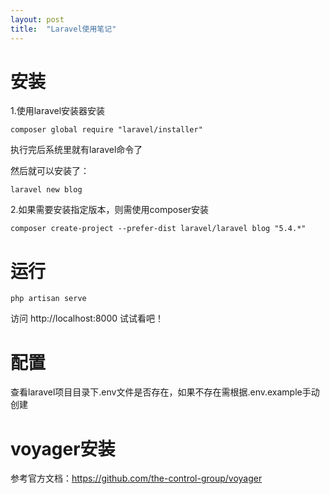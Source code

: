 ```yaml
---
layout: post
title:  "Laravel使用笔记"
---
```



# 安装

1.使用laravel安装器安装

	composer global require "laravel/installer"

执行完后系统里就有laravel命令了

然后就可以安装了：

	laravel new blog

2.如果需要安装指定版本，则需使用composer安装

	composer create-project --prefer-dist laravel/laravel blog "5.4.*"

# 运行


	php artisan serve

访问 http://localhost:8000 试试看吧！


# 配置


查看laravel项目目录下.env文件是否存在，如果不存在需根据.env.example手动创建


# voyager安装

参考官方文档：https://github.com/the-control-group/voyager

